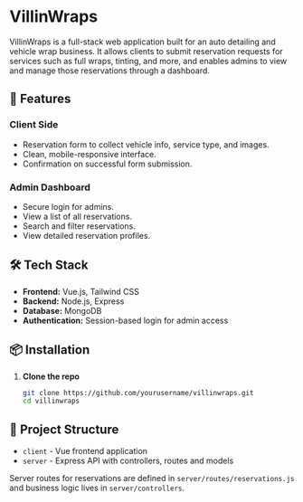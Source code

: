 # VillinWraps

VillinWraps is a full-stack web application built for an auto detailing and vehicle wrap business. It allows clients to submit reservation requests for services such as full wraps, tinting, and more, and enables admins to view and manage those reservations through a dashboard.

## 🚀 Features

### Client Side

- Reservation form to collect vehicle info, service type, and images.
- Clean, mobile-responsive interface.
- Confirmation on successful form submission.

### Admin Dashboard

- Secure login for admins.
- View a list of all reservations.
- Search and filter reservations.
- View detailed reservation profiles.

## 🛠️ Tech Stack

- **Frontend:** Vue.js, Tailwind CSS
- **Backend:** Node.js, Express
- **Database:** MongoDB
- **Authentication:** Session-based login for admin access

## 📦 Installation

1. **Clone the repo**
   ```bash
   git clone https://github.com/yourusername/villinwraps.git
   cd villinwraps
   ```

## 📂 Project Structure

- `client` - Vue frontend application
- `server` - Express API with controllers, routes and models

Server routes for reservations are defined in `server/routes/reservations.js` and business logic lives in `server/controllers`.
